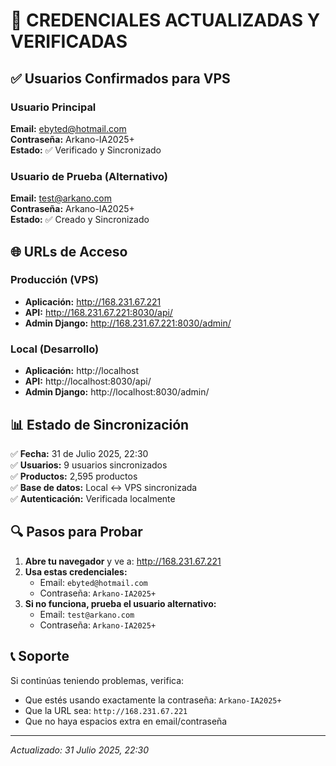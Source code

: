 # 🔐 CREDENCIALES ACTUALIZADAS Y VERIFICADAS

## ✅ Usuarios Confirmados para VPS

### Usuario Principal
**Email:** ebyted@hotmail.com  
**Contraseña:** Arkano-IA2025+  
**Estado:** ✅ Verificado y Sincronizado  

### Usuario de Prueba (Alternativo)
**Email:** test@arkano.com  
**Contraseña:** Arkano-IA2025+  
**Estado:** ✅ Creado y Sincronizado  

## 🌐 URLs de Acceso

### Producción (VPS)
- **Aplicación:** http://168.231.67.221
- **API:** http://168.231.67.221:8030/api/
- **Admin Django:** http://168.231.67.221:8030/admin/

### Local (Desarrollo)
- **Aplicación:** http://localhost
- **API:** http://localhost:8030/api/
- **Admin Django:** http://localhost:8030/admin/

## 📊 Estado de Sincronización
✅ **Fecha:** 31 de Julio 2025, 22:30  
✅ **Usuarios:** 9 usuarios sincronizados  
✅ **Productos:** 2,595 productos  
✅ **Base de datos:** Local ↔ VPS sincronizada  
✅ **Autenticación:** Verificada localmente  

## 🔍 Pasos para Probar

1. **Abre tu navegador** y ve a: http://168.231.67.221
2. **Usa estas credenciales:**
   - Email: `ebyted@hotmail.com`
   - Contraseña: `Arkano-IA2025+`
3. **Si no funciona, prueba el usuario alternativo:**
   - Email: `test@arkano.com`
   - Contraseña: `Arkano-IA2025+`

## 📞 Soporte
Si continúas teniendo problemas, verifica:
- Que estés usando exactamente la contraseña: `Arkano-IA2025+`
- Que la URL sea: `http://168.231.67.221`
- Que no haya espacios extra en email/contraseña

---
*Actualizado: 31 Julio 2025, 22:30*
